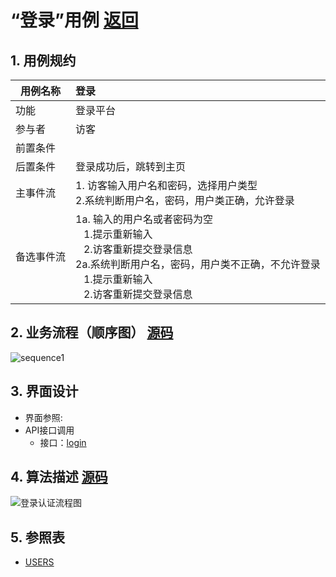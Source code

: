 
# “登录”用例 [返回](../README.md)

## 1. 用例规约

|用例名称|登录|
|-------|:-------------|
|功能|登录平台|
|参与者|访客|
|前置条件| |
|后置条件|登录成功后，跳转到主页|
|主事件流| 1. 访客输入用户名和密码，选择用户类型<br/>2.系统判断用户名，密码，用户类正确，允许登录<br/>|
|备选事件流|1a. 输入的用户名或者密码为空 <br/>&nbsp;&nbsp; 1.提示重新输入 <br/> &nbsp;&nbsp; 2.访客重新提交登录信息 <br/>2a.系统判断用户名，密码，用户类不正确，不允许登录 <br/>&nbsp;&nbsp; 1.提示重新输入 <br/> &nbsp;&nbsp; 2.访客重新提交登录信息 |

## 2. 业务流程（顺序图） [源码](../登录.puml)
![sequence1](../img/登录.png) 

## 3. 界面设计
- 界面参照: 
- API接口调用
    - 接口：[login](../接口/login.md)
    
## 4. 算法描述 [源码](../src/登录认证流程图.puml)
![登录认证流程图](../img/登录认证流程图.png)
    
## 5. 参照表

- [USERS](../数据库设计.md/#USERS)
